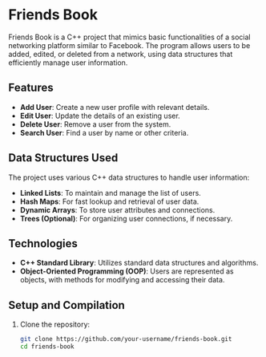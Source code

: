 # Friends Book

Friends Book is a C++ project that mimics basic functionalities of a social networking platform similar to Facebook. The program allows users to be added, edited, or deleted from a network, using data structures that efficiently manage user information.

## Features

- **Add User**: Create a new user profile with relevant details.
- **Edit User**: Update the details of an existing user.
- **Delete User**: Remove a user from the system.
- **Search User**: Find a user by name or other criteria.

## Data Structures Used

The project uses various C++ data structures to handle user information:
- **Linked Lists**: To maintain and manage the list of users.
- **Hash Maps**: For fast lookup and retrieval of user data.
- **Dynamic Arrays**: To store user attributes and connections.
- **Trees (Optional)**: For organizing user connections, if necessary.

## Technologies

- **C++ Standard Library**: Utilizes standard data structures and algorithms.
- **Object-Oriented Programming (OOP)**: Users are represented as objects, with methods for modifying and accessing their data.

## Setup and Compilation

1. Clone the repository:
   ```bash
   git clone https://github.com/your-username/friends-book.git
   cd friends-book
